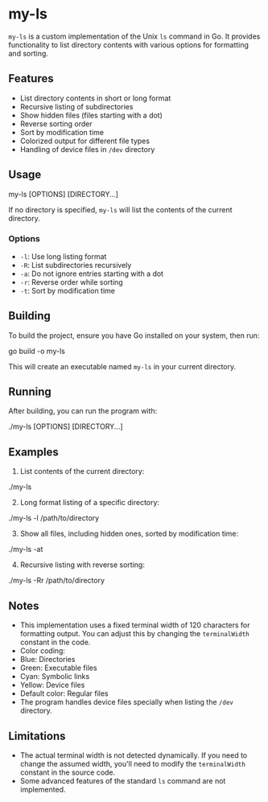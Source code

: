 # my-ls

`my-ls` is a custom implementation of the Unix `ls` command in Go. It provides functionality to list directory contents with various options for formatting and sorting.

## Features

- List directory contents in short or long format
- Recursive listing of subdirectories
- Show hidden files (files starting with a dot)
- Reverse sorting order
- Sort by modification time
- Colorized output for different file types
- Handling of device files in `/dev` directory

## Usage

my-ls [OPTIONS] [DIRECTORY...]

If no directory is specified, `my-ls` will list the contents of the current directory.

### Options

- `-l`: Use long listing format
- `-R`: List subdirectories recursively
- `-a`: Do not ignore entries starting with a dot
- `-r`: Reverse order while sorting
- `-t`: Sort by modification time

## Building

To build the project, ensure you have Go installed on your system, then run:

go build -o my-ls

This will create an executable named `my-ls` in your current directory.

## Running

After building, you can run the program with:

./my-ls [OPTIONS] [DIRECTORY...]

## Examples

1. List contents of the current directory:

./my-ls

2. Long format listing of a specific directory:

./my-ls -l /path/to/directory

3. Show all files, including hidden ones, sorted by modification time:

./my-ls -at

4. Recursive listing with reverse sorting:

./my-ls -Rr /path/to/directory


## Notes

- This implementation uses a fixed terminal width of 120 characters for formatting output. You can adjust this by changing the `terminalWidth` constant in the code.
- Color coding: 
- Blue: Directories
- Green: Executable files
- Cyan: Symbolic links
- Yellow: Device files
- Default color: Regular files
- The program handles device files specially when listing the `/dev` directory.

## Limitations

- The actual terminal width is not detected dynamically. If you need to change the assumed width, you'll need to modify the `terminalWidth` constant in the source code.
- Some advanced features of the standard `ls` command are not implemented.


